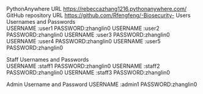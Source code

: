 PythonAnywhere URL https://rebeccazhang1216.pythonanywhere.com/
GitHub repository URL	https://github.com/Rfengfeng/-Biosecurity-
Users Usernames and Passwords	
USERNAME :user1  PASSWORD:zhanglin0
USERNAME :user2 PASSWORD:zhanglin0
USERNAME :user3  PASSWORD:zhanglin0
USERNAME :user4  PASSWORD:zhanglin0
USERNAME :user5  PASSWORD:zhanglin0

Staff Usernames and Passwords	
USERNAME :staff1  PASSWORD:zhanglin0
USERNAME :staff2  PASSWORD:zhanglin0
USERNAME :staff3  PASSWORD:zhanglin0

Admin Username and Password	
USERNAME :admin1  PASSWORD:zhanglin0

